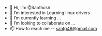 - 👋 Hi, I’m @Santhosh  
- 👀 I’m interested in Learning linux drivers 
- 🌱 I’m currently learning ...
- 💞️ I’m looking to collaborate on ...
- 📫 How to reach me -- santg49@gmail.com

<!---
santg49/santg49 is a ✨ special ✨ repository because its `README.md` (this file) appears on your GitHub profile.
You can click the Preview link to take a look at your changes.
--->
